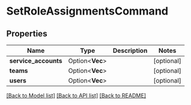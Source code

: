 # SetRoleAssignmentsCommand

## Properties

Name | Type | Description | Notes
------------ | ------------- | ------------- | -------------
**service_accounts** | Option<**Vec<i64>**> |  | [optional]
**teams** | Option<**Vec<i64>**> |  | [optional]
**users** | Option<**Vec<i64>**> |  | [optional]

[[Back to Model list]](../README.md#documentation-for-models) [[Back to API list]](../README.md#documentation-for-api-endpoints) [[Back to README]](../README.md)


